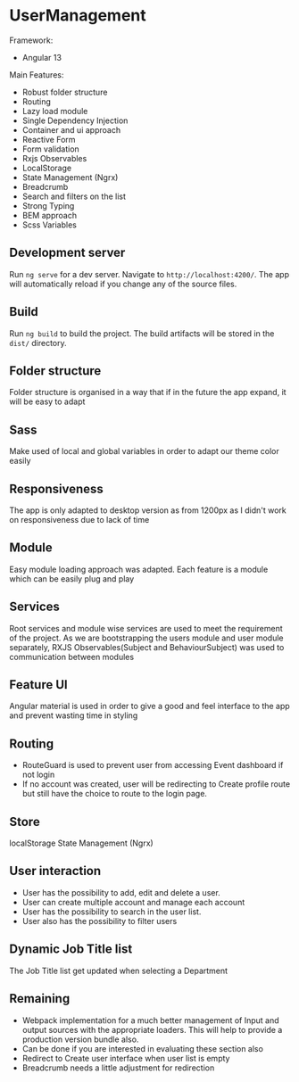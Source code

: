 # UserManagement

Framework:
- Angular 13

Main Features:
- Robust folder structure
- Routing
- Lazy load module
- Single Dependency Injection
- Container and ui approach
- Reactive Form
- Form validation
- Rxjs Observables
- LocalStorage
- State Management (Ngrx)
- Breadcrumb
- Search and filters on the list
- Strong Typing
- BEM approach
- Scss Variables

## Development server

  Run `ng serve` for a dev server. Navigate to `http://localhost:4200/`. The app will automatically reload if you change any of the source files.

## Build

  Run `ng build` to build the project. The build artifacts will be stored in the `dist/` directory.

## Folder structure

  Folder structure is organised in a way that if in the future the app expand, it will be easy to adapt

## Sass

  Make used of local and global variables in order to adapt our theme color easily

## Responsiveness

  The app is only adapted to desktop version as from 1200px as I didn't work on responsiveness due to lack of time
 
## Module

  Easy module loading approach was adapted.
  Each feature is a module which can be easily plug and play
  
## Services

  Root services and module wise services are used to meet the requirement of the project. As we are bootstrapping the users module and user module separately, RXJS Observables(Subject and BehaviourSubject) was used to communication between modules

## Feature UI

  Angular material is used in order to give a good and feel interface to the app and prevent wasting time in styling

## Routing
- RouteGuard is used to prevent user from accessing Event dashboard if not login
- If no account was created, user will be redirecting to Create profile route but still have the choice to route to the login page.

## Store

  localStorage
  State Management (Ngrx)
  
## User interaction

 - User has the possibility to add, edit and delete a user.
 - User can create multiple account and manage each account
 - User has the possibility to search in the user list.
 - User also has the possibility to filter users

## Dynamic Job Title list
  
  The Job Title list get updated when selecting a Department

## Remaining

- Webpack implementation for a much better management of Input and output sources with the appropriate loaders. This will help to provide a production version bundle also.
- Can be done if you are interested in evaluating these section also 
- Redirect to Create user interface when user list is empty
- Breadcrumb needs a little adjustment for redirection
